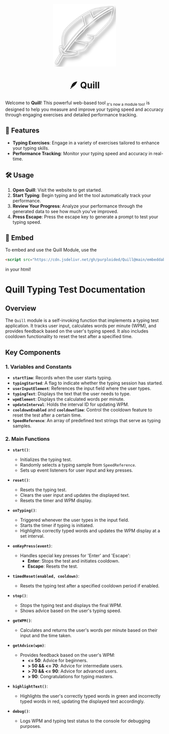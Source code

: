<p align="center">
  <img width="200px" align="center" src="https://raw.githubusercontent.com/purploided/Quill/refs/heads/main/images/quillicon.png">
</p>

<h1 align="center">🪶 Quill</h1>

Welcome to **Quill**! This powerful web-based tool <sub>It's now a module too!</sub> is designed to help you measure and improve your typing speed and accuracy through engaging exercises and detailed performance tracking.

## 🚀 Features

- **Typing Exercises**: Engage in a variety of exercises tailored to enhance your typing skills.
- **Performance Tracking**: Monitor your typing speed and accuracy in real-time.

## 🛠️ Usage

1. **Open Quill**: Visit the website to get started.
2. **Start Typing**: Begin typing and let the tool automatically track your performance.
3. **Review Your Progress**: Analyze your performance through the generated data to see how much you've improved.
4. **Press Escape**: Press the escape key to generate a prompt to test your typing speed.

## 📁 Embed

To embed and use the Quill Module, use the 
```html
<script src="https://cdn.jsdelivr.net/gh/purploided/Quill@main/embeddable/quill-module.js">
```
in your html!

# Quill Typing Test Documentation

## Overview
The `Quill` module is a self-invoking function that implements a typing test application. It tracks user input, calculates words per minute (WPM), and provides feedback based on the user's typing speed. It also includes cooldown functionality to reset the test after a specified time.

## Key Components

### 1. Variables and Constants
- **`startTime`**: Records when the user starts typing.
- **`typingStarted`**: A flag to indicate whether the typing session has started.
- **`userInputElement`**: References the input field where the user types.
- **`typingText`**: Displays the text that the user needs to type.
- **`wpmElement`**: Displays the calculated words per minute.
- **`updateInterval`**: Holds the interval ID for updating WPM.
- **`cooldownEnabled`** and **`cooldownTime`**: Control the cooldown feature to reset the test after a certain time.
- **`SpeedReference`**: An array of predefined text strings that serve as typing samples.

### 2. Main Functions

- **`start()`**: 
  - Initializes the typing test.
  - Randomly selects a typing sample from `SpeedReference`.
  - Sets up event listeners for user input and key presses.

- **`reset()`**:
  - Resets the typing test.
  - Clears the user input and updates the displayed text.
  - Resets the timer and WPM display.

- **`onTyping()`**:
  - Triggered whenever the user types in the input field.
  - Starts the timer if typing is initiated.
  - Highlights correctly typed words and updates the WPM display at a set interval.

- **`onKeyPress(event)`**:
  - Handles special key presses for 'Enter' and 'Escape':
    - **Enter**: Stops the test and initiates cooldown.
    - **Escape**: Resets the test.

- **`timedReset(enabled, cooldown)`**:
  - Resets the typing test after a specified cooldown period if enabled.

- **`stop()`**:
  - Stops the typing test and displays the final WPM.
  - Shows advice based on the user's typing speed.

- **`getWPM()`**:
  - Calculates and returns the user's words per minute based on their input and the time taken.

- **`getAdvice(wpm)`**:
  - Provides feedback based on the user's WPM:
    - **<= 50**: Advice for beginners.
    - **> 50 && <= 70**: Advice for intermediate users.
    - **> 70 && <= 90**: Advice for advanced users.
    - **> 90**: Congratulations for typing masters.

- **`highlightText()`**:
  - Highlights the user's correctly typed words in green and incorrectly typed words in red, updating the displayed text accordingly.

- **`debug()`**:
  - Logs WPM and typing test status to the console for debugging purposes.
